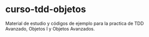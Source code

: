 # curso-tdd-objetos
Material de estudio y códigos de ejemplo para la practica de TDD Avanzado, Objetos I y Objetos Avanzados.
